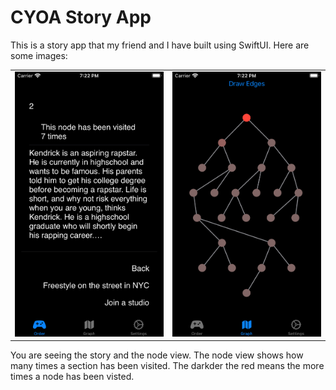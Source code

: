 # CYOA Story App

This is a story app that my friend and I have built using SwiftUI. Here are some images:

<table>
  <tr>
    <td><img src="image1.png" width=405 ></td>
    <td><img src="image2.png" width=405 ></td>
  </tr>
 </table>


You are seeing the story and the node view. The node view shows how many times a section has been visited. The darkder the red means the more times a node has been visted. 
